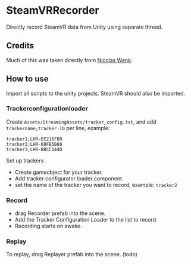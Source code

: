 # SteamVRRecorder
Directly record SteamVR data from Unity using separate thread.

## Credits
Much of this was taken directly from [Nicolas Wenk](https://github.com/nicolaswenk).

## How to use
Import all scripts to the unity projects. SteamVR should also be imported.

### Trackerconfigurationloader  
Create `Assets/StreamingAssets/tracker_config.txt`, and add `trackername;tracker-ID` per line, example:
```
tracker1;LHR-EE216FB0
tracker2;LHR-68FB5B80
tracker3;LHR-BBCC144D
```

Set up trackers
- Create gameobject for your tracker.
- Add tracker configurator loader component.
- set the name of the tracker you want to record, example: `tracker2`

### Record

- drag Recorder prefab into the scene. 
- Add the Tracker Configuration Loader to the list to record. 
- Recording starts on awake.

### Replay

To replay, drag Replayer prefab into the scene. (todo)

